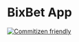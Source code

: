 # BixBet App
[![Commitizen friendly](https://img.shields.io/badge/commitizen-friendly-brightgreen.svg)](http://commitizen.github.io/cz-cli/)
